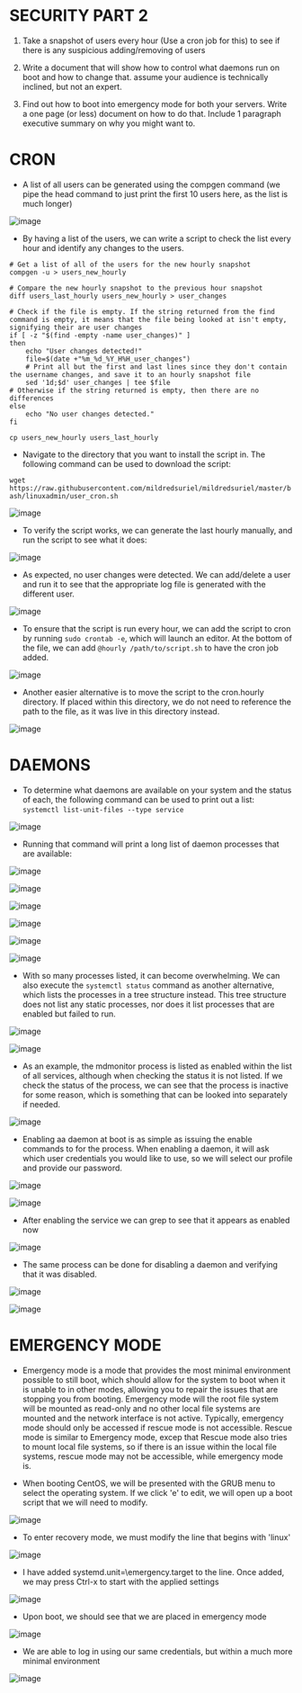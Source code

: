 # SECURITY PART 2

1. Take a snapshot of users every hour (Use a cron job for this) to see if there is any suspicious adding/removing of users 

2. Write a document that will show how to control what daemons run on boot and how to change that.  assume your audience is technically inclined, but not an expert. 

3. Find out how to boot into emergency mode for both your servers.  Write a one page (or less) document on how to do that. Include 1 paragraph executive summary on why you might want to. 

# CRON

- A list of all users can be generated using the compgen command (we pipe the head command to just print the first 10 users here, as the list is much longer)

![image](https://user-images.githubusercontent.com/64757540/102267324-bb8ed680-3ee7-11eb-817b-4fdfa1ea14ef.png)

- By having a list of the users, we can write a script to check the list every hour and identify any changes to the users. 

```
# Get a list of all of the users for the new hourly snapshot
compgen -u > users_new_hourly

# Compare the new hourly snapshot to the previous hour snapshot
diff users_last_hourly users_new_hourly > user_changes

# Check if the file is empty. If the string returned from the find command is empty, it means that the file being looked at isn't empty, signifying their are user changes
if [ -z "$(find -empty -name user_changes)" ]
then
    echo "User changes detected!"
    file=$(date +"%m_%d_%Y_H%H_user_changes")
    # Print all but the first and last lines since they don't contain the username changes, and save it to an hourly snapshot file
    sed '1d;$d' user_changes | tee $file
# Otherwise if the string returned is empty, then there are no differences
else
    echo "No user changes detected."
fi

cp users_new_hourly users_last_hourly
``` 

- Navigate to the directory that you want to install the script in. The following command can be used to download the script:

`wget https://raw.githubusercontent.com/mildredsuriel/mildredsuriel/master/bash/linuxadmin/user_cron.sh`

![image](https://user-images.githubusercontent.com/64757540/102267649-3c4dd280-3ee8-11eb-8414-0f220478ba51.png)

- To verify the script works, we can generate the last hourly manually, and run the script to see what it does:

![image](https://user-images.githubusercontent.com/64757540/102267774-60111880-3ee8-11eb-9830-cd5ac8916a26.png)

- As expected, no user changes were detected. We can add/delete a user and run it to see that the appropriate log file is generated with the different user.

![image](https://user-images.githubusercontent.com/64757540/102267953-9e0e3c80-3ee8-11eb-8281-e152db5b41d4.png)

- To ensure that the script is run every hour, we can add the script to cron by running `sudo crontab -e`, which will launch an editor. At the bottom of the file, we can add `@hourly /path/to/script.sh` to have the cron job added.

![image](https://user-images.githubusercontent.com/64757540/102268346-34426280-3ee9-11eb-9cdc-35d1e5864409.png)

- Another easier alternative is to move the script to the cron.hourly directory. If placed within this directory, we do not need to reference the path to the file, as it was live in this directory instead.

![image](https://user-images.githubusercontent.com/64757540/102268047-c1d18280-3ee8-11eb-8eba-86f75dd21d49.png)


# DAEMONS
 
- To determine what daemons are available on your system and the status of each, the following command can be used to print out a list: `systemctl list-unit-files --type service`

![image](https://user-images.githubusercontent.com/64757540/102255644-567fb480-3ed8-11eb-8091-3d62f61fa0fb.png)

- Running that command will print a long list of daemon processes that are available:

![image](https://user-images.githubusercontent.com/64757540/102255690-65666700-3ed8-11eb-9b61-ebf20db2f097.png)

![image](https://user-images.githubusercontent.com/64757540/102255701-69928480-3ed8-11eb-9fa8-5c1343039b67.png)

![image](https://user-images.githubusercontent.com/64757540/102255713-6d260b80-3ed8-11eb-85b3-08b248b52562.png)

![image](https://user-images.githubusercontent.com/64757540/102255730-71eabf80-3ed8-11eb-8786-e9ebb63e1645.png)

![image](https://user-images.githubusercontent.com/64757540/102255738-757e4680-3ed8-11eb-8fb4-f3705cc095ae.png)

![image](https://user-images.githubusercontent.com/64757540/102255748-79aa6400-3ed8-11eb-9de5-942d5d14818e.png)

- With so many processes listed, it can become overwhelming. We can also execute the `systemctl status` command as another alternative, which lists the processes in a tree structure instead. This tree structure does not list any static processes, nor does it list processes that are enabled but failed to run.

![image](https://user-images.githubusercontent.com/64757540/102256926-07d31a00-3eda-11eb-90f4-1af5292f9b8d.png)

![image](https://user-images.githubusercontent.com/64757540/102256942-0dc8fb00-3eda-11eb-82aa-98c8d8cfcc5b.png)

- As an example, the mdmonitor process is listed as enabled within the list of all services, although when checking the status it is not listed. If we check the status of the process, we can see that the process is inactive for some reason, which is something that can be looked into separately if needed.

![image](https://user-images.githubusercontent.com/64757540/102257191-6e583800-3eda-11eb-9f63-09a8c0fcec6c.png)

- Enabling aa daemon at boot is as simple as issuing the enable commands to for the process. When enabling a daemon, it will ask which user credentials you would like to use, so we will select our profile and provide our password.

![image](https://user-images.githubusercontent.com/64757540/102258106-909e8580-3edb-11eb-8cef-061e6c44b96b.png)

![image](https://user-images.githubusercontent.com/64757540/102258074-84b2c380-3edb-11eb-93eb-a3b1dec76eef.png)

- After enabling the service we can grep to see that it appears as enabled now

![image](https://user-images.githubusercontent.com/64757540/102257868-4a492680-3edb-11eb-85ff-e1c8e9d648d4.png)

- The same process can be done for disabling a daemon and verifying that it was disabled.

![image](https://user-images.githubusercontent.com/64757540/102258198-a9a73680-3edb-11eb-8cf7-4a7905199e04.png)

![image](https://user-images.githubusercontent.com/64757540/102258304-cba0b900-3edb-11eb-987e-a367aedc53a2.png)

# EMERGENCY MODE

- Emergency mode is a mode that provides the most minimal environment possible to still boot, which should allow for the system to boot when it is unable to in other modes, allowing you to repair the issues that are stopping you from booting. Emergency mode will the root file system will be mounted as read-only and no other local file systems are mounted and the network interface is not active. Typically, emergency mode should only be accessed if rescue mode is not accessible. Rescue mode is similar to Emergency mode, excep that Rescue mode also tries to mount local file systems, so if there is an issue within the local file systems, rescue mode may not be accessible, while emergency mode is.

- When booting CentOS, we will be presented with the GRUB menu to select the operating system. If we click 'e' to edit, we will open up a boot script that we will need to modify.

![image](https://user-images.githubusercontent.com/64757540/102248564-48796600-3ecf-11eb-89c7-81f6a2670f17.png)

- To enter recovery mode, we must modify the line that begins with 'linux'

![image](https://user-images.githubusercontent.com/64757540/102248663-69da5200-3ecf-11eb-9734-23f5eb8b1fa1.png)

- I have added systemd.unit=\emergency.target to the line. Once added, we may press Ctrl-x to start with the applied settings

![image](https://user-images.githubusercontent.com/64757540/102249202-1ae0ec80-3ed0-11eb-958c-eede7c8494de.png)

- Upon boot, we should see that we are placed in emergency mode

![image](https://user-images.githubusercontent.com/64757540/102249264-2c29f900-3ed0-11eb-9b06-c63fddaded33.png)

- We are able to log in using our same credentials, but within a much more minimal environment

![image](https://user-images.githubusercontent.com/64757540/102249316-3c41d880-3ed0-11eb-8f18-9fdd620cc51a.png)
